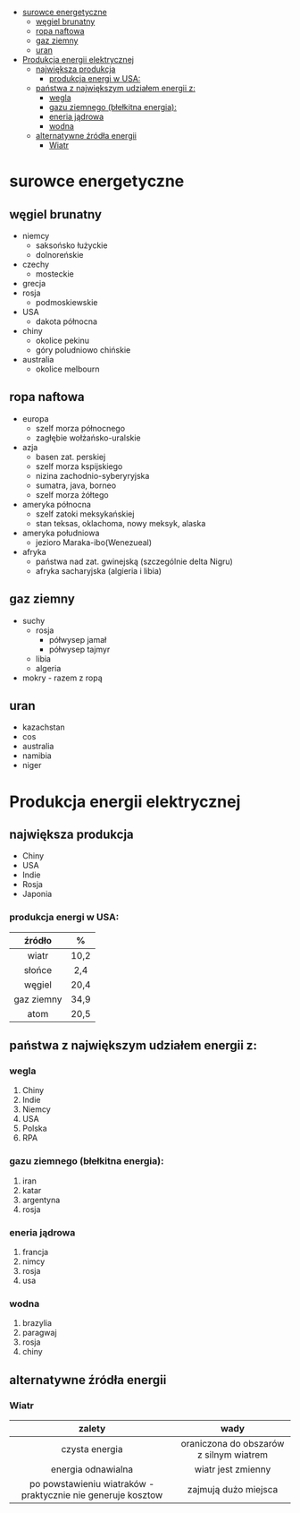 - [surowce energetyczne](#surowce-energetyczne)
  - [węgiel brunatny](#w%c4%99giel-brunatny)
  - [ropa naftowa](#ropa-naftowa)
  - [gaz ziemny](#gaz-ziemny)
  - [uran](#uran)
- [Produkcja energii elektrycznej](#produkcja-energii-elektrycznej)
  - [największa produkcja](#najwi%c4%99ksza-produkcja)
    - [produkcja energi w USA:](#produkcja-energi-w-usa)
  - [państwa z największym udziałem energii z:](#pa%c5%84stwa-z-najwi%c4%99kszym-udzia%c5%82em-energii-z)
    - [wegla](#wegla)
    - [gazu ziemnego (błełkitna energia):](#gazu-ziemnego-b%c5%82e%c5%82kitna-energia)
    - [eneria jądrowa](#eneria-j%c4%85drowa)
    - [wodna](#wodna)
  - [alternatywne źródła energii](#alternatywne-%c5%bar%c3%b3d%c5%82a-energii)
    - [Wiatr](#wiatr)

# surowce energetyczne

## węgiel brunatny

* niemcy
  * saksońsko łużyckie
  * dolnoreńskie
* czechy 
  * mosteckie
* grecja
* rosja
  * podmoskiewskie
* USA
  * dakota północna
* chiny
  * okolice pekinu
  * góry poludniowo chińskie
* australia
  * okolice melbourn
  
## ropa naftowa

* europa
  * szelf morza północnego
  * zagłębie wołżańsko-uralskie
* azja
  * basen zat. perskiej
  * szelf morza kspijskiego
  * nizina zachodnio-syberyryjska
  * sumatra, java, borneo
  * szelf morza żółtego
* ameryka północna
  * szelf zatoki meksykańskiej
  * stan teksas, oklachoma, nowy meksyk, alaska
* ameryka południowa
  * jezioro Maraka-ibo(Wenezueal)
* afryka
  * państwa nad zat. gwinejską (szczególnie delta Nigru)
  * afryka sacharyjska (algieria i libia)

## gaz ziemny
* suchy
  * rosja
    * półwysep jamał
    * półwysep tajmyr
  * libia
  * algeria
* mokry - razem z ropą

## uran
* kazachstan
* cos
* australia
* namibia
* niger

# Produkcja energii elektrycznej

## największa produkcja
* Chiny
* USA
* Indie
* Rosja
* Japonia

### produkcja energi w USA:
|   źródło   |   %   |
| :--------: | :---: |
|   wiatr    | 10,2  |
|   słońce   |  2,4  |
|   węgiel   | 20,4  |
| gaz ziemny | 34,9  |
|    atom    | 20,5  |

## państwa z największym udziałem energii z:
### wegla
  1. Chiny
  2. Indie
  3. Niemcy
  4. USA
  5. Polska
  6. RPA
### gazu ziemnego (błełkitna energia):
  1. iran
  2. katar
  3. argentyna
  4. rosja
### eneria jądrowa
  1. francja
  2. nimcy
  3. rosja
  4. usa
### wodna
  1. brazylia
  2. paragwaj
  3. rosja
  4. chiny

## alternatywne źródła energii

### Wiatr

zalety | wady
:---: | :---:
czysta energia | oraniczona do obszarów z silnym wiatrem
energia odnawialna | wiatr jest zmienny
po powstawieniu wiatraków - praktycznie nie generuje kosztow | zajmują dużo miejsca
